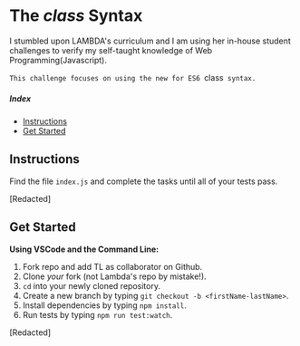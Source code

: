 # The _class_ Syntax

I stumbled upon LAMBDA's curriculum and I am using her in-house student challenges to verify my self-taught knowledge of Web Programming(Javascript).

`This challenge focuses on using the new for ES6 `class` syntax.`



##### Index

* [Instructions](#instructions)
* [Get Started](#get-started)


## Instructions

Find the file `index.js` and complete the tasks until all of your tests pass.

[Redacted]

## Get Started

<summary><strong>Using VSCode and the Command Line:</strong></summary>

1. Fork repo and add TL as collaborator on Github.
1. Clone _your_ fork (not Lambda's repo by mistake!).
1. `cd` into your newly cloned repository.
1. Create a new branch by typing `git checkout -b <firstName-lastName>`.
1. Install dependencies by typing `npm install`.
1. Run tests by typing `npm run test:watch`.

[Redacted]
